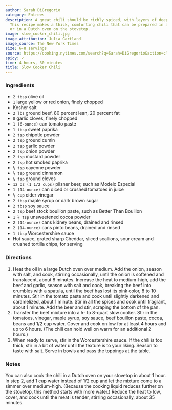 ```yaml
---
author: Sarah DiGregorio
category: Entrees
description: A great chili should be richly spiced, with layers of deep, savory flavor.
  This recipe makes a thick, comforting chili that can be prepared in a slow cooker
  or in a Dutch oven on the stovetop.
image: slow_cooker_chili.jpg
image_attribution: Julia Gartland
image_source: The New York Times
size: 6-8 servings
source: https://cooking.nytimes.com/search?q=Sarah+DiGregorio&action=click&module=byline&region=recipe%20page
spicy: ✓
time: 4 hours, 30 minutes
title: Slow Cooker Chili
---
```

### Ingredients

* `2 tbsp` olive oil
* `1` large yellow or red onion, finely chopped
* Kosher salt
* `2 lbs` ground beef, 80 percent lean, 20 percent fat
* `8` garlic cloves, finely chopped
* `1 (6-ounce)` can tomato paste
* `1 tbsp` sweet paprika
* `2 tsp` chipotle powder
* `2 tsp` ground cumin
* `2 tsp` garlic powder
* `2 tsp` onion powder
* `2 tsp` mustard powder
* `2 tsp` hot smoked paprika
* `½ tsp` cayenne powder
* `½ tsp` ground cinnamon
* `¼ tsp` ground cloves
* `12 oz (1 1/2 cups)` pilsner beer, such as Modelo Especial
* `1 (14-ounce)` can diced or crushed tomatoes in juice
* `¼ cup` cider vinegar
* `2 tbsp` maple syrup or dark brown sugar
* `2 tbsp` soy sauce
* `2 tsp` beef stock bouillon paste, such as Better Than Bouillon
* `1 ½ tsp` unsweetened cocoa powder
* `2 (14-ounce)` cans kidney beans, drained and rinsed
* `2 (14-ounce)` cans pinto beans, drained and rinsed
* `1 tbsp` Worcestershire sauce
* Hot sauce, grated sharp Cheddar, sliced scallions, sour cream and crushed tortilla chips, for serving

### Directions

1. Heat the oil in a large Dutch oven over medium. Add the onion, season with salt, and cook, stirring occasionally, until the onion is softened and translucent, about 8 minutes. Increase the heat to medium-high, add the beef and garlic, season with salt and cook, breaking the beef into crumbles with a spatula, until the beef has lost its pink color, 8 to 10 minutes. Stir in the tomato paste and cook until slightly darkened and caramelized, about 1 minute. Stir in all the spices and cook until fragrant, about 1 minute. Add the beer and stir, scraping the bottom of the pan.
2. Transfer the beef mixture into a 5- to 8-quart slow cooker. Stir in the tomatoes, vinegar, maple syrup, soy sauce, beef bouillon paste, cocoa, beans and 1/2 cup water. Cover and cook on low for at least 4 hours and up to 6 hours. (The chili can hold well on warm for an additional 2 hours.)
3. When ready to serve, stir in the Worcestershire sauce. If the chili is too thick, stir in a bit of water until the texture is to your liking. Season to taste with salt. Serve in bowls and pass the toppings at the table.

### Notes

You can also cook the chili in a Dutch oven on your stovetop in about 1 hour. In step 2, add 1 cup water instead of 1/2 cup and let the mixture come to a simmer over medium-high. (Because the cooking liquid reduces further on the stovetop, this method starts with more water.) Reduce the heat to low, cover, and cook until the meat is tender, stirring occasionally, about 35 minutes.